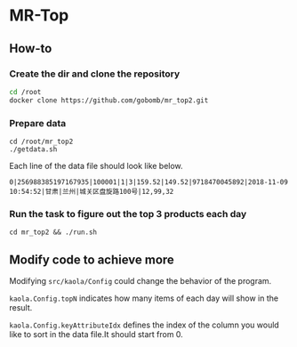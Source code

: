 # MR-Top

## How-to

### Create the dir and clone the repository

```bash
cd /root
docker clone https://github.com/gobomb/mr_top2.git
```

### Prepare data

```
cd /root/mr_top2
./getdata.sh
```

Each line of the data file should look like below.

```
0|256988385197167935|100001|1|3|159.52|149.52|9718470045892|2018-11-09 10:54:52|甘肃|兰州|城关区盘旋路100号|12,99,32
```


### Run the task to figure out the top 3 products each day

`cd mr_top2 && ./run.sh`

## Modify code to achieve more

Modifying `src/kaola/Config` could change the behavior of the program.

`kaola.Config.topN` indicates how many items of each day will show in the result.

`kaola.Config.keyAttributeIdx` defines the index of the column you would like to sort in the data file.It should start from 0.
